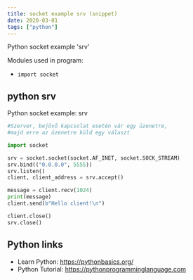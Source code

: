 ```yaml
---
title: socket example srv (snippet)
date: 2020-03-01
tags: ["python"]
---
```

Python socket example 'srv'


Modules used in program: 
* `import socket`

## python srv

Python socket example: srv

```python
#Szerver, bejövő kapcsolat esetén vár egy üzenetre,
#majd erre az üzenetre küld egy választ

import socket

srv = socket.socket(socket.AF_INET, socket.SOCK_STREAM)
srv.bind(("0.0.0.0", 5555))
srv.listen()
client, client_address = srv.accept()

message = client.recv(1024)
print(message)
client.send(b"Hello client!\n")

client.close()
srv.close()


```

## Python links

- Learn Python: https://pythonbasics.org/
- Python Tutorial: https://pythonprogramminglanguage.com
